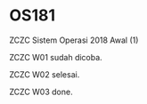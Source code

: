 # OS181
ZCZC Sistem Operasi 2018 Awal (1)

ZCZC W01 sudah dicoba.

ZCZC W02 selesai.

ZCZC W03 done.
